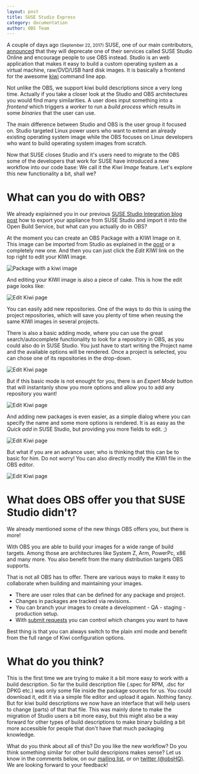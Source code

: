 ```yaml
---
layout: post
title: SUSE Studio Express
category: documentation
author: OBS Team
---
```



A couple of days ago <small>(September 22, 2017)</small> SUSE, one of our main contributors, [announced](https://www.suse.com/communities/blog/suse-studio-online-open-build-service-suse-studio-express) that they will deprecate one of their services called SUSE Studio Online and encourage people to use OBS instead. Studio is an
web application that makes it easy to build a custom operating system as a virtual machine, raw/DVD/USB hard disk images.
It is basically a frontend for the awesome [kiwi](https://opensuse.github.io/kiwi) command line app.

Not unlike the OBS, we support kiwi build descriptions since a very long time. Actually if you take a closer look at the Studio and
OBS architectures you would find many similarities. A user does input something into a <em>frontend</em> which triggers a
<em>worker</em> to run a <em>build process</em> which results in some <em>binaries</em> that the user can use.

The main difference between Studio and OBS is the user group it focused on. Studio targeted Linux power users who want to
extend an already existing operating system image while the OBS focuses on Linux developers who want to build operating system
images from scratch.

Now that SUSE closes Studio and it's users need to migrate to the OBS some of the developers that work for SUSE have
introduced a new workflow into our code base: We call it the _Kiwi Image_ feature. Let's explore this new functionality a bit, shall we?
 

# What can you do with OBS?

We already explainned you in our previous 
[SUSE Studio Integration blog post](http://openbuildservice.org/2017/05/31/studio-import)
how to export your appliance from SUSE Studio and import it into the Open Build Service,
but what can you actually do in OBS?

At the moment you can create an OBS Package with a KIWI Image on it. This image can be imported from Studio as explained in the [post](http://openbuildservice.org/2017/05/31/studio-import) or a completely new one. And then you can just click the _Edit KIWI_ link on the top right to edit your KIWI image.


![Package with a kiwi image](/images/posts/kiwi-image-1.png "Package with a kiwi image")

And editing your KIWI image is also a piece of cake. This is how the edit page looks like:

![Edit Kiwi page](/images/posts/kiwi-image-2.png "Edit Kiwi page")

You can easily add new repositories. One of the ways to do this is using the project repositories, which will save you plenty of time when reusing the same KIWI images in several projects. 

There is also a basic adding mode, where you can use the great search/autocomplete functionality to look for a repository in OBS, as you could also do in SUSE Studio. You just have to start writing the Project name and the available options will be rendered. Once a project is selected, you can chose one of its repositories in the drop-down.

![Edit Kiwi page](/images/posts/kiwi-image-5.png "Edit Kiwi page")

But if this basic mode is not enought for you, there is an _Expert Mode_ button that will instantanly show you more options and allow you to add any repository you want!

![Edit Kiwi page](/images/posts/kiwi-image-6.png "Edit Kiwi page")

And adding new packages is even easier, as a simple dialog where you can specify the name and some more options is rendered. It is as easy as the _Quick add_ in SUSE Studio, but providing you more fields to edit. ;)

![Edit Kiwi page](/images/posts/kiwi-image-3.png "Edit Kiwi page")


But what if you are an advance user, who is thinking that this can be to basic for him. Do not worry! You can also directly modify the KIWI file in the OBS editor.

![Edit Kiwi page](/images/posts/kiwi-image-4.png "Edit Kiwi page")


# What does OBS offer you that SUSE Studio didn't?

We already mentioned some of the new things OBS offers you, but there is more!
 
With OBS you are able to build your images for a wide range of build targets. Among those are architectures like System Z,
Arm, PowerPc, x86 and many more.
You also benefit from the many distribution targets OBS supports.

That is not all OBS has to offer. There are various ways to make it easy to collaborate when building and maintaining your images.
- There are user roles that can be defined for any package and project.
- Changes in packages are tracked via revisions.
- You can branch your images to create a development - QA - staging - production setup.
- With [submit requests](http://openbuildservice.org/help/manuals/obs-beginners-guide/#sec.obsbg.uc.branchprj) you can control which changes you want to have

 
Best thing is that you can always switch to the plain xml mode and benefit from the full range of Kiwi configuration options.
 

# What do you think?

This is the first time we are trying to make it a bit more easy to work with a build description.
So far the build description file (.spec for RPM, .dsc for DPKG etc.) was only some file inside
the package sources for us. You could download it, edit it via a simple file editor and upload it again.
Nothing fancy. But for kiwi build descriptions we now have an interface that will help users to change (parts)
of that that file. This was mainly done to make the migration of Studio users a bit more easy, but
this might also be a way forward for other types of build descriptions to make  binary building a bit
more accessible for people that don't have that much packaging knowledge.
 
What do you think about all of this? Do you like the new workflow? Do you think something similar
for other build descripions makes sense? Let us know in the comments below, on our [mailing list](mailto:opensuse-biuldservice@opensuse.org), or on [twitter (@obsHQ)](https://twitter.com/obshq). We are looking forward to your feedback!
